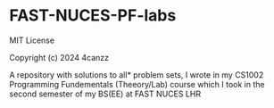 ﻿# FAST-NUCES-PF-labs
MIT License

Copyright (c) 2024 4canzz

A repository with solutions to all* problem sets, I wrote in my CS1002 Programming Fundementals (Theeory/Lab) course which I took in the second semester of my BS(EE) at FAST NUCES LHR

